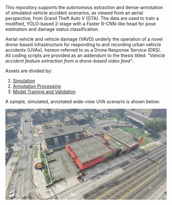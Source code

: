 This repository supports the autonomous extraction and dense-annotation of simulated vehicle accident scenarios, as viewed from an aerial perspective, from Grand Theft Auto V (GTA). The data are used to train a modified, YOLO-based 2-stage with a Faster R-CNN-like head for pose estimation and damage status classification.  

Aerial vehicle and vehicle damage (VAVD) underly the operation of a novel drone-based infrastructure for responding to and recording urban vehicle accidents (UVAs), hereon referred to as a Drone Response Service (DRS). All coding scripts are provided as an addendum to the thesis titled: *"Vehicle accident feature extraction from a drone-based video feed"*. 

Assets are divided by:
1. [Simulation](gta/)
2. [Annotation Processing](annotations/)
3. [Model Training and Validation](ml/)

A sample, simulated, annotated wide-view UVA scenario is shown below:

![plot](annotations/sample/000648W00RD_annotated.jpeg)
